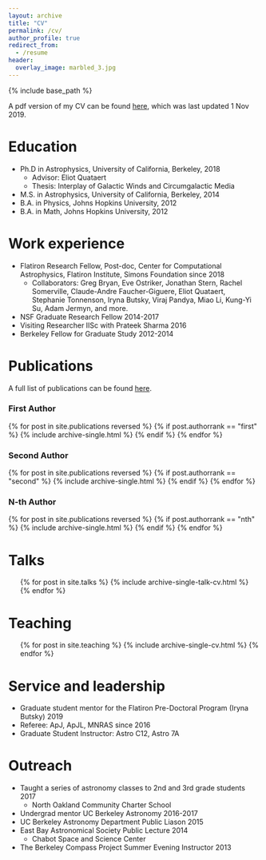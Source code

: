 ```yaml
---
layout: archive
title: "CV"
permalink: /cv/
author_profile: true
redirect_from:
  - /resume
header:
  overlay_image: marbled_3.jpg
---
```


{% include base_path %}

A pdf version of my CV can be found [here](http://dfielding14.github.io/files/DBF_CV.pdf), which was last updated 1 Nov 2019.

Education
======
* Ph.D in Astrophysics, University of California, Berkeley, 2018
  * Advisor: Eliot Quataert
  * Thesis: Interplay of Galactic Winds and Circumgalactic Media
* M.S. in Astrophysics, University of California, Berkeley, 2014
* B.A. in Physics, Johns Hopkins University, 2012
* B.A. in Math, Johns Hopkins University, 2012


Work experience
======
* Flatiron Research Fellow, Post-doc, Center for Computational Astrophysics, Flatiron Institute, Simons Foundation since 2018
  * Collaborators: Greg Bryan, Eve Ostriker, Jonathan Stern, Rachel Somerville, Claude-Andre Faucher-Giguere, Eliot Quataert, Stephanie Tonnenson, Iryna Butsky, Viraj Pandya, Miao Li, Kung-Yi Su, Adam Jermyn, and more.
* NSF Graduate Research Fellow 2014-2017
* Visiting Researcher IISc with Prateek Sharma 2016
* Berkeley Fellow for Graduate Study 2012-2014


Publications
======
A full list of publications can be found [here](https://ui.adsabs.harvard.edu/user/libraries/xhnvsk6JRsC7Ljzg8ToqVQ).

### First Author
{% for post in site.publications reversed %}
    {% if post.authorrank == "first" %}
      {% include archive-single.html %}
    {% endif %}
{% endfor %}

### Second Author
{% for post in site.publications reversed %}
    {% if post.authorrank == "second" %}
      {% include archive-single.html %}
    {% endif %}
{% endfor %}


### N-th Author
{% for post in site.publications reversed %}
    {% if post.authorrank == "nth" %}
      {% include archive-single.html %}
    {% endif %}
{% endfor %}


Talks
======
  <ul>{% for post in site.talks %}
    {% include archive-single-talk-cv.html %}
  {% endfor %}</ul>
  
Teaching
======
  <ul>{% for post in site.teaching %}
    {% include archive-single-cv.html %}
  {% endfor %}</ul>
  
Service and leadership
======
* Graduate student mentor for the Flatiron Pre-Doctoral Program (Iryna Butsky) 2019
* Referee: ApJ, ApJL, MNRAS since 2016
* Graduate Student Instructor: Astro C12, Astro 7A

Outreach
======
*  Taught a series of astronomy classes to 2nd and 3rd grade students 2017
   *  North Oakland Community Charter School
*  Undergrad mentor UC Berkeley Astronomy 2016-2017
*  UC Berkeley Astronomy Department Public Liason 2015
*  East Bay Astronomical Society Public Lecture 2014
   *  Chabot Space and Science Center
*  The Berkeley Compass Project Summer Evening Instructor 2013